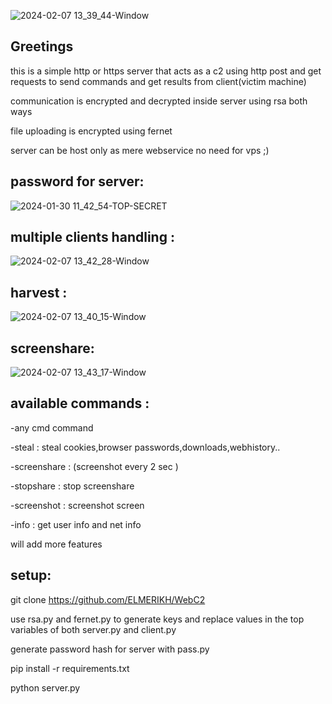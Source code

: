 ![2024-02-07 13_39_44-Window](https://github.com/ELMERIKH/WebHTTPC2/assets/96123439/e4977389-90f6-467b-b96e-fe2ab4476693)

Greetings
-----------------
this is a simple http or https server that acts as a c2 using http post and get requests to send commands and get results from client(victim machine) 

communication is encrypted and decrypted inside server using rsa both ways

file uploading is encrypted using fernet 

server can be host only as mere webservice no need for vps ;)

password for server:
---------------------------
![2024-01-30 11_42_54-TOP-SECRET](https://github.com/ELMERIKH/WebHTTPC2/assets/96123439/0f6faeb5-219f-4a98-8f4c-aff13ba05765)

multiple clients handling :
--------------
![2024-02-07 13_42_28-Window](https://github.com/ELMERIKH/WebHTTPC2/assets/96123439/1d24827c-0212-4dbf-81b2-8e58997e7727)

harvest :
------------------
![2024-02-07 13_40_15-Window](https://github.com/ELMERIKH/WebHTTPC2/assets/96123439/6d77e547-1195-41d6-9668-7bbe175bfabe)

screenshare:
---------------
![2024-02-07 13_43_17-Window](https://github.com/ELMERIKH/WebHTTPC2/assets/96123439/e415570c-3629-4a62-9167-5c9aad6ac2e2)


available commands :
-----------

-any cmd command

-steal : steal cookies,browser passwords,downloads,webhistory..

-screenshare :  (screenshot every 2 sec )

-stopshare : stop screenshare

-screenshot : screenshot screen

-info : get user info and net info

will add more features

setup:
---
git clone https://github.com/ELMERIKH/WebC2

use rsa.py and fernet.py to generate keys and replace values in the top variables of both server.py and client.py

generate password  hash for server with pass.py

pip install -r requirements.txt

python server.py

